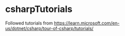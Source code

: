 # csharpTutorials

Followed tutorials from https://learn.microsoft.com/en-us/dotnet/csharp/tour-of-csharp/tutorials/